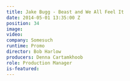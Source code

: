 ```yaml
---
title: Jake Bugg - Beast and We All Feel It
date: 2014-05-01 13:35:00 Z
position: 34
image: 
video: 
company: Somesuch
runtime: Promo
director: Bob Harlow
producers: Denna Cartamkhoob
role: Production Manager
is-featured: 
---
```



